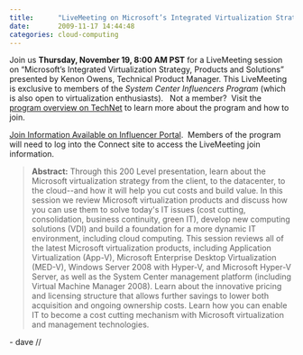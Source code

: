 ```yaml
---
title:      "LiveMeeting on Microsoft’s Integrated Virtualization Strategy&#58; Thursday, Nov. 19, 8&#58;00 AM PST"
date:       2009-11-17 14:44:48
categories: cloud-computing
---
```

Join us **Thursday, November 19, 8:00 AM PST** for a LiveMeeting session on  “Microsoft’s Integrated Virtualization Strategy, Products and Solutions” presented by Kenon Owens, Technical Product Manager. This LiveMeeting is exclusive to members of the _System Center Influencers Program_ (which is also open to virtualization enthusiasts).   Not a member?  Visit the [program overview on TechNet](http://technet.microsoft.com/en-us/ee532416.aspx) to learn more about the program and how to join. 

[Join Information Available on Influencer Portal](https://sharepoint.connect.microsoft.com/SystemCenterCommunity/Lists/Announcements/DispForm.aspx?ID=15&Source=https%3A%2F%2Fsharepoint%2Econnect%2Emicrosoft%2Ecom%2FSystemCenterCommunity%2FOffers%2Easpx).  Members of the program will need to log into the Connect site to access the LiveMeeting join information. 

> **Abstract:** Through this 200 Level presentation, learn about the Microsoft virtualization strategy from the client, to the datacenter, to the cloud--and how it will help you cut costs and build value. In this session we review Microsoft virtualization products and discuss how you can use them to solve today's IT issues (cost cutting, consolidation, business continuity, green IT), develop new computing solutions (VDI) and build a foundation for a more dynamic IT environment, including cloud computing. This session reviews all of the latest Microsoft virtualization products, including Application Virtualization (App-V), Microsoft Enterprise Desktop Virtualization (MED-V), Windows Server 2008 with Hyper-V, and Microsoft Hyper-V Server, as well as the System Center management platform (including Virtual Machine Manager 2008). Learn about the innovative pricing and licensing structure that allows further savings to lower both acquisition and ongoing ownership costs. Learn how you can enable IT to become a cost cutting mechanism with Microsoft virtualization and management technologies.

\- dave //
